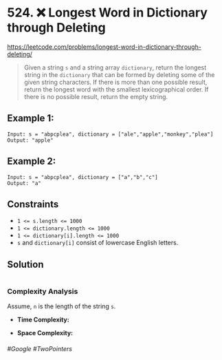 # 524. ❌ Longest Word in Dictionary through Deleting
https://leetcode.com/problems/longest-word-in-dictionary-through-deleting/

> Given a string `s` and a string array `dictionary`, return the longest string in the `dictionary` that can be formed by deleting some of the given string characters. If there is more than one possible result, return the longest word with the smallest lexicographical order. If there is no possible result, return the empty string.


## Example 1:
````
Input: s = "abpcplea", dictionary = ["ale","apple","monkey","plea"]
Output: "apple"
````
## Example 2:
````
Input: s = "abpcplea", dictionary = ["a","b","c"]
Output: "a"
````


## Constraints
- `1 <= s.length <= 1000`
- `1 <= dictionary.length <= 1000`
- `1 <= dictionary[i].length <= 1000`
- `s` and `dictionary[i]` consist of lowercase English letters.
## Solution 



````js

````
### Complexity Analysis

Assume, `n` is the length of the string `s`.
- <b>Time Complexity:</b> 

- <b>Space Complexity:</b> 
###### #Google #TwoPointers
